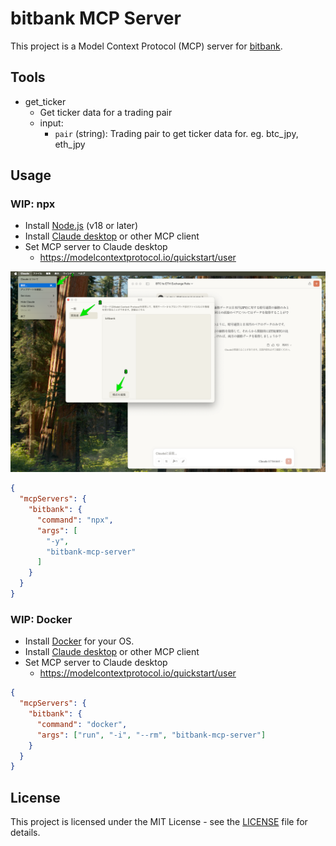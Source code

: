 # bitbank MCP Server

This project is a Model Context Protocol (MCP) server for [bitbank](https://bitbank.cc/).

## Tools

- get_ticker
  - Get ticker data for a trading pair
  - input:
    - `pair` (string): Trading pair to get ticker data for. eg. btc_jpy, eth_jpy

## Usage

### WIP: npx

- Install [Node.js](https://nodejs.org/en/download/) (v18 or later)
- Install [Claude desktop](https://claude.ai/download) or other MCP client
- Set MCP server to Claude desktop
  - https://modelcontextprotocol.io/quickstart/user

![Install](/assets/install.png)

```json
{
  "mcpServers": {
    "bitbank": {
      "command": "npx",
      "args": [
        "-y",
        "bitbank-mcp-server"
      ]
    }
  }
}
```

### WIP: Docker

- Install [Docker](https://www.docker.com/get-started) for your OS.
- Install [Claude desktop](https://claude.ai/download) or other MCP client
- Set MCP server to Claude desktop
  - https://modelcontextprotocol.io/quickstart/user

```json
{
  "mcpServers": {
    "bitbank": {
      "command": "docker",
      "args": ["run", "-i", "--rm", "bitbank-mcp-server"]
    }
  }
}
```

## License

This project is licensed under the MIT License - see the [LICENSE](LICENSE) file for details.
